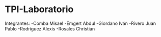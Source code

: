 # TPI-Laboratorio
Integrantes:
-Comba Misael
-Emgert Abdul
-Giordano Iván
-Rivero Juan Pablo
-Rodriguez Alexis
-Rosales Christian 
